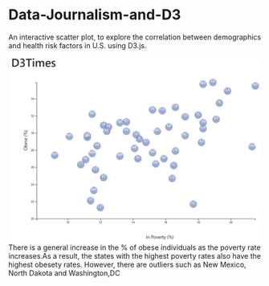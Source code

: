# Data-Journalism-and-D3
An interactive scatter plot, to explore the correlation between demographics and health risk factors in U.S. using D3.js.

![Plot](https://github.com/mddesta/Data-Journalism-and-D3/blob/master/Plot.PNG)
There is a general increase in the % of obese individuals as the poverty rate increases.As a result, the states with the highest poverty rates also have the highest obesety rates. However, there are outliers such as New Mexico, North Dakota and Washington,DC
